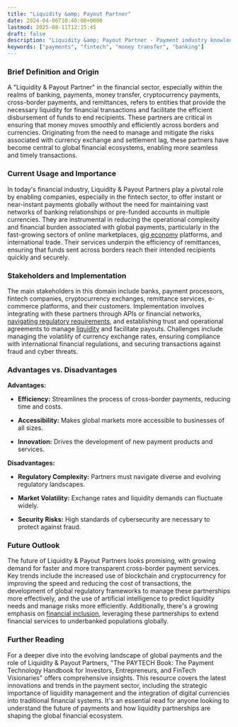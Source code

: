 ```yaml
---
title: "Liquidity &amp; Payout Partner"
date: 2024-04-06T10:40:00+0000
lastmod: 2025-08-11T12:15:45
draft: false
description: "Liquidity &amp; Payout Partner - Payment industry knowledge and insights"
keywords: ["payments", "fintech", "money transfer", "banking"]
---
```


### Brief Definition and Origin

A "Liquidity & Payout Partner" in the financial sector, especially within the realms of banking, payments, money transfer, cryptocurrency payments, cross-border payments, and remittances, refers to entities that provide the necessary liquidity for financial transactions and facilitate the efficient disbursement of funds to end recipients. These partners are critical in ensuring that money moves smoothly and efficiently across borders and currencies. Originating from the need to manage and mitigate the risks associated with currency exchange and settlement lag, these partners have become central to global financial ecosystems, enabling more seamless and timely transactions.

### Current Usage and Importance

In today's financial industry, Liquidity & Payout Partners play a pivotal role by enabling companies, especially in the fintech sector, to offer instant or near-instant payments globally without the need for maintaining vast networks of banking relationships or pre-funded accounts in multiple currencies. They are instrumental in reducing the operational complexity and financial burden associated with global payments, particularly in the fast-growing sectors of online marketplaces, [gig economy](https://faisalkhanllc.xyz/resources/payments-wiki/g/gig-economy/) platforms, and international trade. Their services underpin the efficiency of remittances, ensuring that funds sent across borders reach their intended recipients quickly and securely.

### Stakeholders and Implementation

The main stakeholders in this domain include banks, payment processors, fintech companies, cryptocurrency exchanges, remittance services, e-commerce platforms, and their customers. Implementation involves integrating with these partners through APIs or financial networks, [navigating regulatory requirements](https://faisalkhanllc.xyz/resources/payments-wiki/f/financial-regulatory-frameworks/), and establishing trust and operational agreements to manage [liquidity](https://faisalkhanllc.xyz/resources/payments-wiki/m/market-maker/) and facilitate payouts. Challenges include managing the volatility of currency exchange rates, ensuring compliance with international financial regulations, and securing transactions against fraud and cyber threats.

### Advantages vs. Disadvantages

**Advantages:**

- **Efficiency:** Streamlines the process of cross-border payments, reducing time and costs.

- **Accessibility:** Makes global markets more accessible to businesses of all sizes.

- **Innovation:** Drives the development of new payment products and services.

**Disadvantages:**

- **Regulatory Complexity:** Partners must navigate diverse and evolving regulatory landscapes.

- **Market Volatility:** Exchange rates and liquidity demands can fluctuate widely.

- **Security Risks:** High standards of cybersecurity are necessary to protect against fraud.

### Future Outlook

The future of Liquidity & Payout Partners looks promising, with growing demand for faster and more transparent cross-border payment services. Key trends include the increased use of blockchain and cryptocurrency for improving the speed and reducing the cost of transactions, the development of global regulatory frameworks to manage these partnerships more effectively, and the use of artificial intelligence to predict liquidity needs and manage risks more efficiently. Additionally, there's a growing emphasis on [financial inclusion](https://faisalkhanllc.xyz/resources/payments-wiki/f/what-is-financial-inclusion/), leveraging these partnerships to extend financial services to underbanked populations globally.

### Further Reading

For a deeper dive into the evolving landscape of global payments and the role of Liquidity & Payout Partners, "The PAYTECH Book: The Payment Technology Handbook for Investors, Entrepreneurs, and FinTech Visionaries" offers comprehensive insights. This resource covers the latest innovations and trends in the payment sector, including the strategic importance of liquidity management and the integration of digital currencies into traditional financial systems. It's an essential read for anyone looking to understand the future of payments and how liquidity partnerships are shaping the global financial ecosystem.